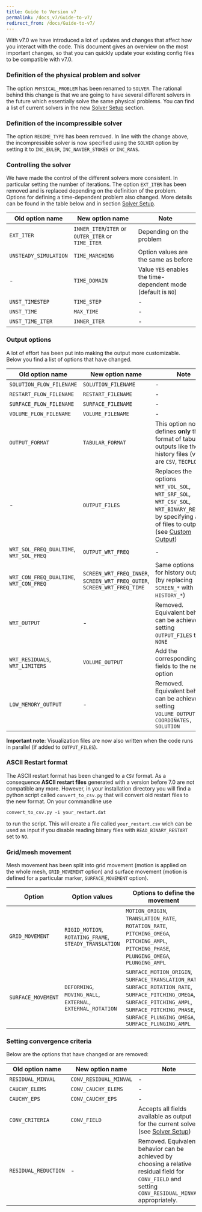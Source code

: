 ```yaml
---
title: Guide to Version v7
permalink: /docs_v7/Guide-to-v7/
redirect_from: /docs/Guide-to-v7/
---
```


With v7.0 we have introduced a lot of updates and changes that affect how you interact with the code. This document gives an overview on the most important changes, so that you can quickly update your existing config files to be compatible with v7.0. 

### Definition of the physical problem and solver ###

The option `PHYSICAL_PROBLEM` has been renamed to `SOLVER`. The rational behind this change is that we are going to have several different solvers in the future which essentially solve the same physical problems. You can find a list of current solvers in the new [Solver Setup](/docs_v7/Solver-Setup) section.

### Definition of the incompressible solver ###

The option `REGIME_TYPE` has been removed. In line with the change above, the incompressible solver is now specified using the `SOLVER` option by setting it to `INC_EULER`, `INC_NAVIER_STOKES` or `INC_RANS`.

### Controlling the solver ###

We have made the control of the different solvers more consistent. In particular setting the number of iterations. The option `EXT_ITER` has been removed and is replaced depending on the definition of the problem. Options for defining a time-dependent problem also changed. More details can be found in the table below and in section [Solver Setup](/docs_v7/Solver-Setup).

| Old option name | New option name | Note
| --- | --- | --- |
| `EXT_ITER` | `INNER_ITER`/`ITER` or `OUTER_ITER` or `TIME_ITER`|  Depending on the problem
| `UNSTEADY_SIMULATION` | `TIME_MARCHING` | Option values are the same as before |
| - | `TIME_DOMAIN` | Value `YES` enables the time-dependent mode (default is `NO`) |
| `UNST_TIMESTEP` | `TIME_STEP` | - |
| `UNST_TIME` | `MAX_TIME` | - |
| `UNST_TIME_ITER` | `INNER_ITER` | - |

### Output options ###

A lot of effort has been put into making the output more customizable. Below you find a list of options that have changed.

| Old option name | New option name | Note
| --- | --- | --- |
| `SOLUTION_FLOW_FILENAME` | `SOLUTION_FILENAME` | - |
| `RESTART_FLOW_FILENAME` | `RESTART_FILENAME` | - |
| `SURFACE_FLOW_FILENAME` | `SURFACE_FILENAME` | - |
| `VOLUME_FLOW_FILENAME` | `VOLUME_FILENAME` | - |
| `OUTPUT_FORMAT` | `TABULAR_FORMAT` | This option now defines **only** the format of tabular outputs like the history files (values are `CSV`, `TECPLOT`) |
| - | `OUTPUT_FILES` | Replaces the options `WRT_VOL_SOL`, `WRT_SRF_SOL`, `WRT_CSV_SOL`, `WRT_BINARY_RESTART`, by specifying a list of files to output (see [Custom Output](/docs_v7/Custom-Output))|
| `WRT_SOL_FREQ_DUALTIME`,  `WRT_SOL_FREQ` |  `OUTPUT_WRT_FREQ` | - |
| `WRT_CON_FREQ_DUALTIME`,  `WRT_CON_FREQ` |  `SCREEN_WRT_FREQ_INNER`, `SCREEN_WRT_FREQ_OUTER`, `SCREEN_WRT_FREQ_TIME` | Same options exist for history output (by replacing `SCREEN_*` with `HISTORY_*`) |
| `WRT_OUTPUT`|  - | Removed. Equivalent behavior can be achieved by setting `OUTPUT_FILES` to `NONE` |
| `WRT_RESIDUALS`, `WRT_LIMITERS` | `VOLUME_OUTPUT`| Add the corresponding fields to the new option | 
| `LOW_MEMORY_OUTPUT` | - | Removed. Equivalent behavior can be achieved by setting `VOLUME_OUTPUT` to `COORDINATES, SOLUTION`|

**Important note**: Visualization files are now also written when the code runs in parallel (if added to `OUTPUT_FILES`). 

### ASCII Restart format ###

The ASCII restart format has been changed to a `CSV` format. As a consequence **ASCII restart files** generated with a version before 7.0 are not compatible any more. However, in your installation directory you will find a python script called `convert_to_csv.py` that will convert old restart files to the new format. On your commandline use
```
convert_to_csv.py -i your_restart.dat
```
to run the script. This will create a file called `your_restart.csv` wich can be used as input if you disable reading binary files with `READ_BINARY_RESTART` set to `NO`.

### Grid/mesh movement ###

Mesh movement has been split into grid movement (motion is applied on the whole mesh, `GRID_MOVEMENT` option) and surface movement (motion is defined for a particular marker, `SURFACE_MOVEMENT` option).

| Option | Option values | Options to define the movement|
| --- | --- | --- |
|`GRID_MOVEMENT`| `RIGID_MOTION`, `ROTATING_FRAME`, `STEADY_TRANSLATION` | `MOTION_ORIGIN`, `TRANSLATION_RATE`, `ROTATION_RATE`, `PITCHING_OMEGA`, `PITCHING_AMPL`, `PITCHING_PHASE`, `PLUNGING_OMEGA`, `PLUNGING_AMPL`
| `SURFACE_MOVEMENT` | `DEFORMING`, `MOVING_WALL`, `EXTERNAL`, `EXTERNAL_ROTATION` | `SURFACE_MOTION_ORIGIN`, `SURFACE_TRANSLATION_RATE`, `SURFACE_ROTATION_RATE`, `SURFACE_PITCHING_OMEGA`, `SURFACE_PITCHING_AMPL`, `SURFACE_PITCHING_PHASE`, `SURFACE_PLUNGING_OMEGA`, `SURFACE_PLUNGING_AMPL`


### Setting convergence criteria ###
Below are the options that have changed or are removed:

| Old option name | New option name | Note
| --- | --- | --- |
| `RESIDUAL_MINVAL` | `CONV_RESIDUAL_MINVAL` | - |
| `CAUCHY_ELEMS` | `CONV_CAUCHY_ELEMS` | - |
| `CAUCHY_EPS` | `CONV_CAUCHY_EPS` | - |
| `CONV_CRITERIA` | `CONV_FIELD` | Accepts all fields available as output for the current solver (see [Solver Setup](/docs_v7/Solver-Setup#setting-convergence-critera))|
| `RESIDUAL_REDUCTION` | - | Removed. Equivalent behavior can be achieved by choosing a relative residual field for `CONV_FIELD` and setting `CONV_RESIDUAL_MINVAL` appropriately. 



